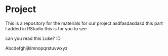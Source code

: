 # Project
This is a repository for the materials for our project
asdfasdasdasd
this part I added in RStudio
this is for you to see


can you read this Luke? :D



Abcdefghijklmnopqrstuvwxyz
